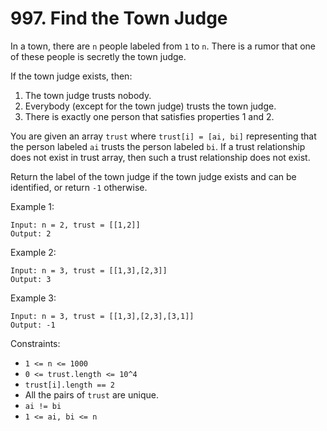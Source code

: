 # 997. Find the Town Judge

In a town, there are `n` people labeled from `1` to `n`. There is a rumor that one of these people is secretly the town judge.

If the town judge exists, then:

1. The town judge trusts nobody.
2. Everybody (except for the town judge) trusts the town judge.
3. There is exactly one person that satisfies properties 1 and 2.

You are given an array `trust` where `trust[i] = [ai, bi]` representing that the person labeled `ai` trusts the person labeled `bi`. If a trust relationship does not exist in trust array, then such a trust relationship does not exist.

Return the label of the town judge if the town judge exists and can be identified, or return `-1` otherwise.

Example 1:

    Input: n = 2, trust = [[1,2]]
    Output: 2

Example 2:

    Input: n = 3, trust = [[1,3],[2,3]]
    Output: 3

Example 3:

    Input: n = 3, trust = [[1,3],[2,3],[3,1]]
    Output: -1

Constraints:

- `1 <= n <= 1000`
- `0 <= trust.length <= 10^4`
- `trust[i].length == 2`
- All the pairs of `trust` are unique.
- `ai != bi`
- `1 <= ai, bi <= n`
